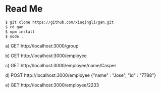 # Read Me
```sh
$ git clone https://github.com/xiuqingli/gan.git
$ cd gan
$ npm install
$ node .
```

a) GET
http://localhost:3000/group

b) GET
http://localhost:3000/employee

c) GET
http://localhost:3000/employee/name/Casper

d) POST
http://localhost:3000/employee
{"name" : "Jose", "id" : "7788"}

e) GET
http://localhost:3000/employee/2233